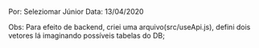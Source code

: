 Por: Seleziomar Júnior
Data: 13/04/2020

Obs: Para efeito de backend, criei uma arquivo(src/useApi.js), defini dois vetores lá imaginando possíveis tabelas do DB;